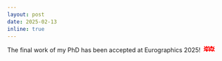```yaml
---
layout: post
date: 2025-02-13
inline: true
---
```


The final work of my PhD has been accepted at Eurographics 2025! <img src="/assets/img/new.gif"/>